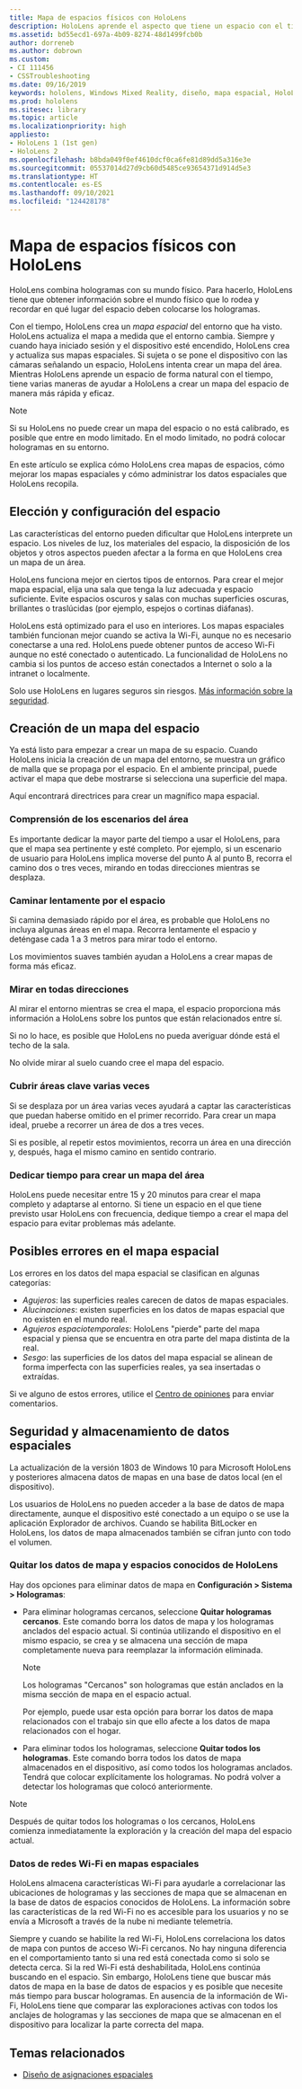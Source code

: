 ```yaml
---
title: Mapa de espacios físicos con HoloLens
description: HoloLens aprende el aspecto que tiene un espacio con el tiempo. Los usuarios pueden facilitar este proceso moviendo las HoloLens de determinadas maneras por el espacio.
ms.assetid: bd55ecd1-697a-4b09-8274-48d1499fcb0b
author: dorreneb
ms.author: dobrown
ms.custom:
- CI 111456
- CSSTroubleshooting
ms.date: 09/16/2019
keywords: hololens, Windows Mixed Reality, diseño, mapa espacial, HoloLens, reconstrucción superficial, malla, seguimiento de la cabeza, mapas
ms.prod: hololens
ms.sitesec: library
ms.topic: article
ms.localizationpriority: high
appliesto:
- HoloLens 1 (1st gen)
- HoloLens 2
ms.openlocfilehash: b8bda049f0ef4610dcf0ca6fe81d89dd5a316e3e
ms.sourcegitcommit: 05537014d27d9cb60d5485ce93654371d914d5e3
ms.translationtype: HT
ms.contentlocale: es-ES
ms.lasthandoff: 09/10/2021
ms.locfileid: "124428178"
---
```

# <a name="map-physical-spaces-with-hololens"></a>Mapa de espacios físicos con HoloLens

HoloLens combina hologramas con su mundo físico. Para hacerlo, HoloLens tiene que obtener información sobre el mundo físico que lo rodea y recordar en qué lugar del espacio deben colocarse los hologramas.

Con el tiempo, HoloLens crea un *mapa espacial* del entorno que ha visto.  HoloLens actualiza el mapa a medida que el entorno cambia. Siempre y cuando haya iniciado sesión y el dispositivo esté encendido, HoloLens crea y actualiza sus mapas espaciales. Si sujeta o se pone el dispositivo con las cámaras señalando un espacio, HoloLens intenta crear un mapa del área. Mientras HoloLens aprende un espacio de forma natural con el tiempo, tiene varias maneras de ayudar a HoloLens a crear un mapa del espacio de manera más rápida y eficaz.  

> [!NOTE]
> Si su HoloLens no puede crear un mapa del espacio o no está calibrado, es posible que entre en modo limitado. En el modo limitado, no podrá colocar hologramas en su entorno.

En este artículo se explica cómo HoloLens crea mapas de espacios, cómo mejorar los mapas espaciales y cómo administrar los datos espaciales que HoloLens recopila.

## <a name="choosing-and-setting-up-and-your-space"></a>Elección y configuración del espacio

Las características del entorno pueden dificultar que HoloLens interprete un espacio. Los niveles de luz, los materiales del espacio, la disposición de los objetos y otros aspectos pueden afectar a la forma en que HoloLens crea un mapa de un área.

HoloLens funciona mejor en ciertos tipos de entornos. Para crear el mejor mapa espacial, elija una sala que tenga la luz adecuada y espacio suficiente. Evite espacios oscuros y salas con muchas superficies oscuras, brillantes o traslúcidas (por ejemplo, espejos o cortinas diáfanas).

HoloLens está optimizado para el uso en interiores. Los mapas espaciales también funcionan mejor cuando se activa la Wi-Fi, aunque no es necesario conectarse a una red. HoloLens puede obtener puntos de acceso Wi-Fi aunque no esté conectado o autenticado. La funcionalidad de HoloLens no cambia si los puntos de acceso están conectados a Internet o solo a la intranet o localmente.

Solo use HoloLens en lugares seguros sin riesgos. [Más información sobre la seguridad](https://support.microsoft.com/help/4023454/safety-information).

## <a name="mapping-your-space"></a>Creación de un mapa del espacio

Ya está listo para empezar a crear un mapa de su espacio.  Cuando HoloLens inicia la creación de un mapa del entorno, se muestra un gráfico de malla que se propaga por el espacio.  En el ambiente principal, puede activar el mapa que debe mostrarse si selecciona una superficie del mapa.

Aquí encontrará directrices para crear un magnífico mapa espacial.

### <a name="understand-the-scenarios-for-the-area"></a>Comprensión de los escenarios del área

Es importante dedicar la mayor parte del tiempo a usar el HoloLens, para que el mapa sea pertinente y esté completo. Por ejemplo, si un escenario de usuario para HoloLens implica moverse del punto A al punto B, recorra el camino dos o tres veces, mirando en todas direcciones mientras se desplaza.  

### <a name="walk-slowly-around-the-space"></a>Caminar lentamente por el espacio

Si camina demasiado rápido por el área, es probable que HoloLens no incluya algunas áreas en el mapa. Recorra lentamente el espacio y deténgase cada 1 a 3 metros para mirar todo el entorno.  

Los movimientos suaves también ayudan a HoloLens a crear mapas de forma más eficaz.

### <a name="look-in-all-directions"></a>Mirar en todas direcciones

Al mirar el entorno mientras se crea el mapa, el espacio proporciona más información a HoloLens sobre los puntos que están relacionados entre sí.  

Si no lo hace, es posible que HoloLens no pueda averiguar dónde está el techo de la sala.  

No olvide mirar al suelo cuando cree el mapa del espacio.

### <a name="cover-key-areas-multiple-times"></a>Cubrir áreas clave varias veces

Si se desplaza por un área varias veces ayudará a captar las características que puedan haberse omitido en el primer recorrido. Para crear un mapa ideal, pruebe a recorrer un área de dos a tres veces.

Si es posible, al repetir estos movimientos, recorra un área en una dirección y, después, haga el mismo camino en sentido contrario.

### <a name="take-your-time-mapping-the-area"></a>Dedicar tiempo para crear un mapa del área

HoloLens puede necesitar entre 15 y 20 minutos para crear el mapa completo y adaptarse al entorno. Si tiene un espacio en el que tiene previsto usar HoloLens con frecuencia, dedique tiempo a crear el mapa del espacio para evitar problemas más adelante.  

## <a name="possible-errors-in-the-spatial-map"></a>Posibles errores en el mapa espacial

Los errores en los datos del mapa espacial se clasifican en algunas categorías:

- *Agujeros*: las  superficies reales carecen de datos de mapas espaciales.
- *Alucinaciones*: existen superficies en los datos de mapas espacial que no existen en el mundo real.
- *Agujeros espaciotemporales*: HoloLens "pierde" parte del mapa espacial y piensa que se encuentra en otra parte del mapa distinta de la real.
- *Sesgo*: las superficies de los datos del mapa espacial se alinean de forma imperfecta con las superficies reales, ya sea insertadas o extraídas.

Si ve alguno de estos errores, utilice el [Centro de opiniones](hololens-feedback.md) para enviar comentarios.

## <a name="security-and-storage-for-spatial-data"></a>Seguridad y almacenamiento de datos espaciales

La actualización de la versión 1803 de Windows 10 para Microsoft HoloLens y posteriores almacena datos de mapas en una base de datos local (en el dispositivo).

Los usuarios de HoloLens no pueden acceder a la base de datos de mapa directamente, aunque el dispositivo esté conectado a un equipo o se use la aplicación Explorador de archivos. Cuando se habilita BitLocker en HoloLens, los datos de mapa almacenados también se cifran junto con todo el volumen.

### <a name="remove-map-data-and-known-spaces-from-hololens"></a>Quitar los datos de mapa y espacios conocidos de HoloLens

Hay dos opciones para eliminar datos de mapa en **Configuración > Sistema > Hologramas**:

- Para eliminar hologramas cercanos, seleccione **Quitar hologramas cercanos**. Este comando borra los datos de mapa y los hologramas anclados del espacio actual. Si continúa utilizando el dispositivo en el mismo espacio, se crea y se almacena una sección de mapa completamente nueva para reemplazar la información eliminada.

   > [!NOTE]
   > Los hologramas "Cercanos" son hologramas que están anclados en la misma sección de mapa en el espacio actual.

   Por ejemplo, puede usar esta opción para borrar los datos de mapa relacionados con el trabajo sin que ello afecte a los datos de mapa relacionados con el hogar.

- Para eliminar todos los hologramas, seleccione **Quitar todos los hologramas**. Este comando borra todos los datos de mapa almacenados en el dispositivo, así como todos los hologramas anclados. Tendrá que colocar explícitamente los hologramas. No podrá volver a detectar los hologramas que colocó anteriormente.

> [!NOTE]
> Después de quitar todos los hologramas o los cercanos, HoloLens comienza inmediatamente la exploración y la creación del mapa del espacio actual.

### <a name="wi-fi-data-in-spatial-maps"></a>Datos de redes Wi-Fi en mapas espaciales

HoloLens almacena características Wi-Fi para ayudarle a correlacionar las ubicaciones de hologramas y las secciones de mapa que se almacenan en la base de datos de espacios conocidos de HoloLens. La información sobre las características de la red Wi-Fi no es accesible para los usuarios y no se envía a Microsoft a través de la nube ni mediante telemetría.

Siempre y cuando se habilite la red Wi-Fi, HoloLens correlaciona los datos de mapa con puntos de acceso Wi-Fi cercanos. No hay ninguna diferencia en el comportamiento tanto si una red está conectada como si solo se detecta cerca. Si la red Wi-Fi está deshabilitada, HoloLens continúa buscando en el espacio. Sin embargo, HoloLens tiene que buscar más datos de mapa en la base de datos de espacios y es posible que necesite más tiempo para buscar hologramas. En ausencia de la información de Wi-Fi, HoloLens tiene que comparar las exploraciones activas con todos los anclajes de hologramas y las secciones de mapa que se almacenan en el dispositivo para localizar la parte correcta del mapa.

## <a name="related-topics"></a>Temas relacionados

- [Diseño de asignaciones espaciales](/windows/mixed-reality/spatial-mapping)
